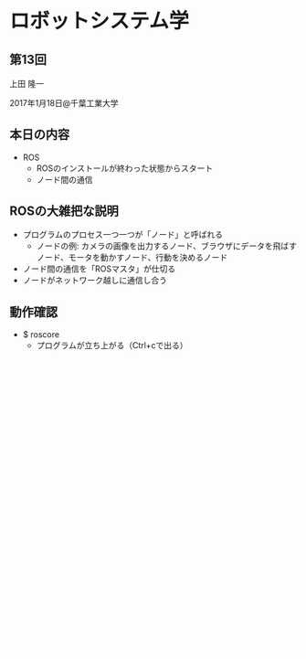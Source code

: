 <h2></h2>
<h1 style="font-size: 250%;">ロボットシステム学</h1>
<h2>第13回</h2>
上田 隆一

2017年1月18日\@千葉工業大学

<!--nextpage-->
<h2>本日の内容</h2>
<ul>
 	<li>ROS
<ul>
 	<li>ROSのインストールが終わった状態からスタート</li>
 	<li>ノード間の通信</li>
</ul>
</li>
</ul>
<!--nextpage-->
<h2>ROSの大雑把な説明</h2>
<ul>
 	<li>プログラムのプロセス一つ一つが「ノード」と呼ばれる
<ul>
 	<li>ノードの例: カメラの画像を出力するノード、ブラウザにデータを飛ばすノード、モータを動かすノード、行動を決めるノード</li>
</ul>
</li>
 	<li>ノード間の通信を「ROSマスタ」が仕切る</li>
 	<li>ノードがネットワーク越しに通信し合う</li>
</ul>
<!--nextpage-->
<h2>動作確認</h2>
<ul>
 	<li>$ roscore
<ul>
 	<li>プログラムが立ち上がる（Ctrl+cで出る）</li>
</ul>
</li>
</ul>
<pre><span style="color: #ffffff;">$ roscore</span>
<span style="color: #ffffff;">（略）</span>
<span style="color: #ffffff;">started roslaunch server http://localhost:39310/</span>
<span style="color: #ffffff;">ros_comm version 1.12.6</span>

<span style="color: #ffffff;">SUMMARY</span>
<span style="color: #ffffff;">========</span>

<span style="color: #ffffff;">PARAMETERS</span>
<span style="color: #ffffff;">* /rosdistro: kinetic</span>
<span style="color: #ffffff;">* /rosversion: 1.12.6</span>

<span style="color: #ffffff;">NODES</span>

<span style="color: #ffffff;">auto-starting new master</span>
<span style="color: #ffffff;">process[master]: started with pid [1439]</span>
<span style="color: #ffffff;">ROS_MASTER_URI=http://localhost:11311/</span>

<span style="color: #ffffff;">setting /run_id to b749a100-d0dc-11e5-a506-b827eb17cb96</span>
<span style="color: #ffffff;">process[rosout-1]: started with pid [1452]</span>
<span style="color: #ffffff;">started core service [/rosout]</span></pre>
